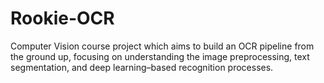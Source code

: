 # Rookie-OCR
Computer Vision course project which aims to build an OCR pipeline from the ground up, focusing on understanding the image preprocessing, text segmentation, and deep learning–based recognition processes.
